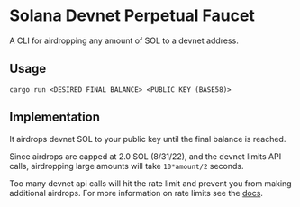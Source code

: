 # Solana Devnet Perpetual Faucet
A CLI for airdropping any amount of SOL to a devnet address.

## Usage
`cargo run <DESIRED FINAL BALANCE> <PUBLIC KEY (BASE58)>`
## Implementation
It airdrops devnet SOL to your public key until the final balance is reached.

Since airdrops are capped at 2.0 SOL (8/31/22), and the devnet limits API calls, airdropping large amounts will take `10*amount/2` seconds.

Too many devnet api calls will hit the rate limit and prevent you from making additional airdrops.
For more information on rate limits see the [docs](https://docs.solana.com/cluster/rpc-endpoints).
